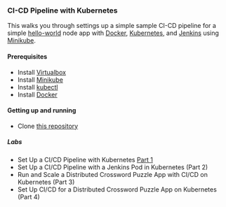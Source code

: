 ### CI-CD Pipeline with Kubernetes

This walks you through settings up a simple sample CI-CD pipeline for a simple [hello-world](https://expressjs.com/en/starter/hello-world.html) node app with [Docker](https://docs.docker.com/install/), [Kubernetes](https://kubernetes.io/docs/setup/), and [Jenkins](https://jenkins.io/doc/pipeline/tour/getting-started/) using  [Minikube](https://kubernetes.io/docs/tasks/tools/install-minikube/).


#### Prerequisites

- Install [Virtualbox](https://www.virtualbox.org/wiki/Downloads)
- Install [Minikube](https://kubernetes.io/docs/tasks/tools/install-minikube/)
- Install [kubectl](https://kubernetes.io/docs/tasks/tools/install-kubectl/)
- Install [Docker](https://docs.docker.com/install/)
  

#### Getting up and running

- Clone [this repository]()


##### Labs

- Set Up a CI/CD Pipeline with Kubernetes [Part 1](docs/01-README.md)
- Set Up a CI/CD Pipeline with a Jenkins Pod in Kubernetes (Part 2)
- Run and Scale a Distributed Crossword Puzzle App with CI/CD on Kubernetes (Part 3)
- Set Up CI/CD for a Distributed Crossword Puzzle App on Kubernetes (Part 4)

